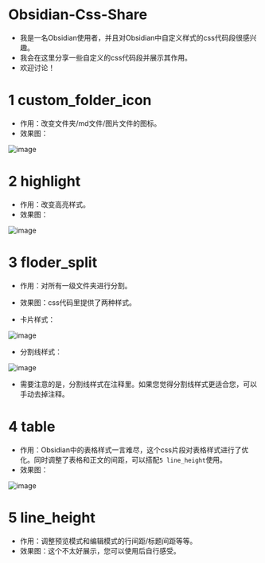 # Obsidian-Css-Share

- 我是一名Obsidian使用者，并且对Obsidian中自定义样式的css代码段很感兴趣。
- 我会在这里分享一些自定义的css代码段并展示其作用。
- 欢迎讨论！

# 1 custom_folder_icon

- 作用：改变文件夹/md文件/图片文件的图标。
- 效果图：

![image](https://github.com/Zzzhxxxx/Obsidian-Css-Share/assets/131342513/ba52c551-28f1-4139-a3c8-031b6ef3b307)

# 2 highlight

- 作用：改变高亮样式。
- 效果图：

![image](https://github.com/Zzzhxxxx/Obsidian-Css-Share/assets/131342513/1c6f25a7-9660-4c8e-8480-cb5ef909b4a2)

# 3 floder_split

- 作用：对所有一级文件夹进行分割。
- 效果图：css代码里提供了两种样式。 

- 卡片样式：

![image](https://github.com/Zzzhxxxx/Obsidian-Css-Share/assets/131342513/2b2b74e6-6129-4553-b932-602a736c17dd)

- 分割线样式：

![image](https://github.com/Zzzhxxxx/Obsidian-Css-Share/assets/131342513/fe611a47-8a80-4ab3-83ef-1ee96945dad2)

- 需要注意的是，分割线样式在注释里。如果您觉得分割线样式更适合您，可以手动去掉注释。

# 4 table

- 作用：Obsidian中的表格样式一言难尽，这个css片段对表格样式进行了优化。同时调整了表格和正文的间距，可以搭配`5 line_height`使用。
- 效果图：

![image](https://github.com/Zzzhxxxx/Obsidian-Css-Share/assets/131342513/59e04f27-2497-4590-b28c-d69ffaf9d1d9)

# 5 line_height

- 作用：调整预览模式和编辑模式的行间距/标题间距等等。
- 效果图：这个不太好展示，您可以使用后自行感受。

